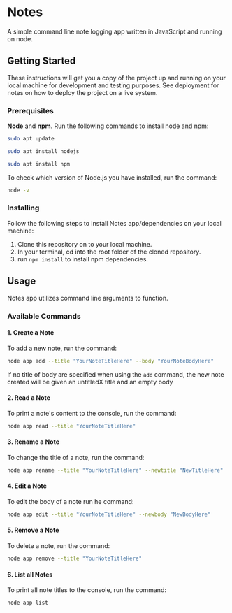 # Notes
A simple command line note logging app written in JavaScript and running on node.
## Getting Started
These instructions will get you a copy of the project up and running on your local machine for development and testing purposes. See deployment for notes on how to deploy the project on a live system.
### Prerequisites
**Node** and **npm**.
Run the following commands to install node and npm:
```bash
sudo apt update
```
```bash
sudo apt install nodejs
```
```bash
sudo apt install npm
```
To check which version of Node.js you have installed, run the command:
```bash
node -v
```
### Installing
Follow the following steps to install Notes app/dependencies on your local machine: 
1. Clone this repository on to your local machine.
2. In your terminal, cd into the root folder of the cloned repository.
3. run `npm install` to install npm dependencies.
## Usage
Notes app utilizes command line arguments to function.
### Available Commands
#### 1. Create a Note
To add a new note, run the command:
```bash
node app add --title "YourNoteTitleHere" --body "YourNoteBodyHere"
```
If no title of body are specified when using the `add` command, the new note created will be given an untitledX title and an empty body
#### 2. Read a Note
To print a note's content to the console, run the command:
```bash
node app read --title "YourNoteTitleHere"
```
#### 3. Rename a Note
To change the title of a note, run the command:
```bash
node app rename --title "YourNoteTitleHere" --newtitle "NewTitleHere"
```
#### 4. Edit a Note
To edit the body of a note run he command:
```bash
node app edit --title "YourNoteTitleHere" --newbody "NewBodyHere"
```
#### 5. Remove a Note
To delete a note, run the command:
```bash
node app remove --title "YourNoteTitleHere"
```
#### 6. List all Notes
To print all note titles to the console, run the command:
```bash
node app list
```
